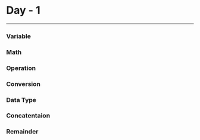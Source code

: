 <!-- Day - 1 -->
<h1>Day - 1</h1>
<hr> 
<h3>Variable</h3> 
<h3>Math</h3> 
<h3>Operation </h3> 
<h3>Conversion </h3> 
<h3>Data Type</h3> 
<h3>Concatentaion</h3> 
<h3>Remainder</h3> 